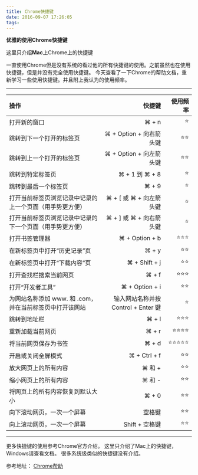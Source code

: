 ```yaml
---
title: Chrome快捷键
date: 2016-09-07 17:26:05
tags:
---
```


**优雅的使用Chrome快捷键**

 这里只介绍**Mac**上Chrome上的快捷键

一直使用Chrome但是没有系统的看过他的所有快捷键的使用。之前虽然也在使用快捷键，但是并没有完全使用快捷键。
今天查看了一下Chrome的帮助文档，重新学习一些使用快捷键。并且附上我认为的使用频率。
 
----


| 操作       |    快捷键 |使用频率|
| :-------- | --------:| --------:| 
| 打开新的窗口          | ⌘ + n                  | ⭐️|
| 跳转到下一个打开的标签页|⌘ + Option + 向右箭头键|⭐️⭐️|
| 跳转到上一个打开的标签页|⌘ + Option + 向左箭头键|⭐️⭐️|
|跳转到特定标签页|⌘ + 1 到 ⌘ + 8|⭐️|
|跳转到最后一个标签页|	⌘ + 9|⭐️|
|打开当前标签页浏览记录中记录的上一个页面（用手势更方便）|⌘ + [ 或 ⌘ + 向左箭头键|⭐️|
|打开当前标签页浏览记录中记录的下一个页面（用手势更方便）|⌘ + ] 或 ⌘ + 向右箭头键|⭐️|
|打开书签管理器|⌘ + Option + b|⭐️⭐️⭐️|
|在新标签页中打开“历史记录”页|	⌘ + y|⭐️⭐️|
|在新标签页中打开“下载内容”页| ⌘ + Shift + j|⭐️⭐️|
|打开查找栏搜索当前网页|⌘ + f|⭐️⭐️⭐️|
|打开“开发者工具”|⌘ + Option + i|⭐️⭐️|
|为网站名称添加 www. 和 .com，并在当前标签页中打开该网站|输入网站名称并按 Control + Enter 键|⭐️|
|跳转到地址栏|⌘ + l|⭐️⭐️⭐️|
|重新加载当前网页|⌘ + r|⭐️⭐️⭐️⭐️|
|将当前网页保存为书签|⌘ + d|⭐️⭐️⭐️⭐️⭐️|
|开启或关闭全屏模式|⌘ + Ctrl + f|⭐️⭐️|
|放大网页上的所有内容|⌘ 和 +|⭐️⭐️|
|缩小网页上的所有内容|⌘ 和 -|⭐️⭐️|
|将网页上的所有内容恢复到默认大小|⌘ + 0|⭐️⭐️|
|向下滚动网页，一次一个屏幕| 空格键|⭐️⭐️|
|向上滚动网页，一次一个屏幕|Shift + 空格键|⭐️⭐️|

-----
更多快捷键的使用参考Chrome官方介绍。
这里只介绍了Mac上的快捷键，Windows请查看文档。
很多系统级类似的快捷键没有介绍。

参考地址：
[Chrome帮助](https://support.google.com/chrome/answer/157179?hl=zh-Hans)
